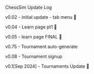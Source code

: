 

ChessSim Update Log

v0.02 - initial update - tab menu 🧻

v0.04 - Learn page pt1  🏫

v0.05 - learn page FINAL 🤑

v0.75 - Tournament auto-generate 

v0.08 - Tournament signup

v0.1[Sep 2024] - Tournaments Update 🥇 
